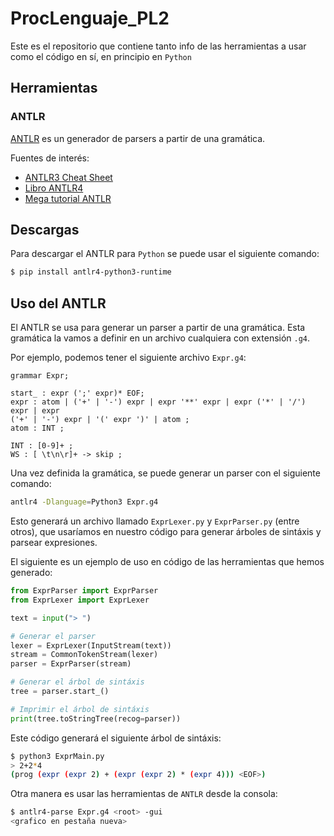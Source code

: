 # ProcLenguaje_PL2

Este es el repositorio que contiene tanto info de las herramientas a usar como
el código en sí, en principio en `Python`

## Herramientas

### ANTLR

[ANTLR](https://www.antlr.org/) es un generador de parsers a partir de una gramática.

Fuentes de interés:

* [ANTLR3 Cheat Sheet](https://theantlrguy.atlassian.net/wiki/spaces/ANTLR3/pages/2687036/ANTLR+Cheat+Sheet)
* [Libro ANTLR4](https://github.com/Monarch510/antlr-v4/blob/master/The%20Definitive%20ANTLR%204%20Reference%2C%202nd%20Edition.pdf)
* [Mega tutorial ANTLR](https://tomassetti.me/antlr-mega-tutorial)

## Descargas

Para descargar el ANTLR para `Python` se puede usar el siguiente comando:

```bash
$ pip install antlr4-python3-runtime
```

## Uso del ANTLR

El ANTLR se usa para generar un parser a partir de una gramática.
Esta gramática la vamos a definir en un archivo cualquiera con extensión `.g4`.

Por ejemplo, podemos tener el siguiente archivo `Expr.g4`:

```antlr
grammar Expr;

start_ : expr (';' expr)* EOF;
expr : atom | ('+' | '-') expr | expr '**' expr | expr ('*' | '/') expr | expr
('+' | '-') expr | '(' expr ')' | atom ;
atom : INT ;

INT : [0-9]+ ;
WS : [ \t\n\r]+ -> skip ;
```

Una vez definida la gramática, se puede generar un parser con el siguiente comando:

```bash
antlr4 -Dlanguage=Python3 Expr.g4
```

Esto generará un archivo llamado `ExprLexer.py` y `ExprParser.py` (entre otros),
que usaríamos en nuestro código para generar árboles de sintáxis y parsear expresiones.

El siguiente es un ejemplo de uso en código de las herramientas que hemos generado:

```python
from ExprParser import ExprParser
from ExprLexer import ExprLexer

text = input("> ")

# Generar el parser
lexer = ExprLexer(InputStream(text))
stream = CommonTokenStream(lexer)
parser = ExprParser(stream)

# Generar el árbol de sintáxis
tree = parser.start_()

# Imprimir el árbol de sintáxis
print(tree.toStringTree(recog=parser))
```

Este código generará el siguiente árbol de sintáxis:

```bash
$ python3 ExprMain.py
> 2+2*4
(prog (expr (expr 2) + (expr (expr 2) * (expr 4))) <EOF>)
```

Otra manera es usar las herramientas de `ANTLR` desde la consola:

```bash
$ antlr4-parse Expr.g4 <root> -gui
<grafico en pestaña nueva>
```
